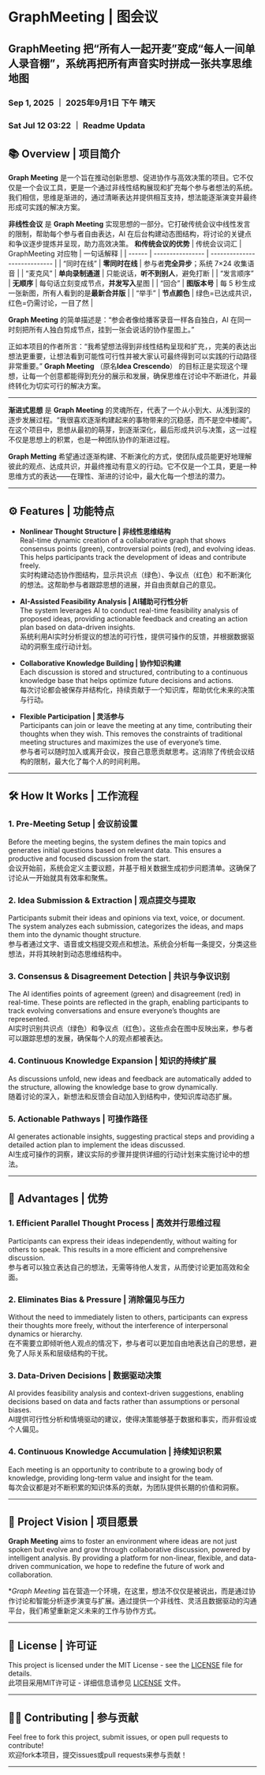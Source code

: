 # GraphMeeting | 图会议
## GraphMeeting 把“所有人一起开麦”变成“每人一间单人录音棚”，系统再把所有声音实时拼成一张共享思维地图
### Sep 1, 2025 ｜ 2025年9月1日 下午 晴天
### Sat Jul 12 03:22 ｜ Readme Updata
## 📚 Overview | 项目简介 
**Graph Meeting** 是一个旨在推动创新思想、促进协作与高效决策的项目。它不仅仅是一个会议工具，更是一个通过非线性结构展现和扩充每个参与者想法的系统。我们相信，思维是渐进的，通过清晰表达并提供相互支持，想法能逐渐演变并最终形成可实践的解决方案。

**非线性会议** 是 **Graph Meeting** 实现思想的一部分。它打破传统会议中线性发言的限制，帮助每个参与者自由表达，AI 在后台构建动态图结构，将讨论的关键点和争议逐步提炼并呈现，助力高效决策。
**和传统会议的优势**
| 传统会议词汇 | GraphMeeting 对应物 | 一句话解释                        |
| ------ | ---------------- | ---------------------------- |
| “同时在线” | **零同时在线**        | 参与者**完全异步**；系统 7×24 收集语音     |
| “麦克风”  | **单向录制通道**       | 只能说话，**听不到别人**，避免打断          |
| “发言顺序” | **无顺序**          | 每句话立刻变成节点，**并发写入**星图         |
| “回合”   | **图版本号**         | 每 5 秒生成一张新图，所有人看到的是**最新合并版** |
| “举手”   | **节点颜色**         | 绿色=已达成共识，红色=仍需讨论，一目了然        |


**Graph Meeting** 的简单描述是：“参会者像给播客录音一样各自独白，AI 在同一时刻把所有人独白剪成节点，挂到一张会说话的协作星图上。”

正如本项目的作者所言：“我希望想法得到非线性结构呈现和扩充，，完美的表达出想法更重要，让想法看到可能性可行性并被大家认可最终得到可以实践的行动路径非常重要。” **Graph Meeting** （原名**Idea Crescendo**） 的目标正是实现这个理想，让每一个创意都能得到充分的展示和发展，确保思维在讨论中不断进化，并最终转化为切实可行的解决方案。

---

**渐进式思想** 是 **Graph Meeting** 的灵魂所在，代表了一个从小到大、从浅到深的逐步发展过程。“我很喜欢逐渐构建起来的事物带来的沉稳感，而不是空中楼阁”。在这个项目中，思想从最初的萌芽，到逐渐深化，最后形成共识与决策，这一过程不仅是思想上的积累，也是一种团队协作的渐进过程。

**Graph Metting** 希望通过逐渐构建、不断演化的方式，使团队成员能更好地理解彼此的观点、达成共识，并最终推动有意义的行动。它不仅是一个工具，更是一种思维方式的表达——在理性、渐进的讨论中，最大化每一个想法的潜力。

---

## ⚙️ Features | 功能特点

- **Nonlinear Thought Structure | 非线性思维结构**  
  Real-time dynamic creation of a collaborative graph that shows consensus points (green), controversial points (red), and evolving ideas. This helps participants track the development of ideas and contribute freely.  
  实时构建动态协作图结构，显示共识点（绿色）、争议点（红色）和不断演化的想法。这帮助参与者跟踪思想的进展，并自由贡献自己的意见。

- **AI-Assisted Feasibility Analysis | AI辅助可行性分析**  
  The system leverages AI to conduct real-time feasibility analysis of proposed ideas, providing actionable feedback and creating an action plan based on data-driven insights.  
  系统利用AI实时分析提议的想法的可行性，提供可操作的反馈，并根据数据驱动的洞察生成行动计划。

- **Collaborative Knowledge Building | 协作知识构建**  
  Each discussion is stored and structured, contributing to a continuous knowledge base that helps optimize future decisions and actions.  
  每次讨论都会被保存并结构化，持续贡献于一个知识库，帮助优化未来的决策与行动。

- **Flexible Participation | 灵活参与**  
  Participants can join or leave the meeting at any time, contributing their thoughts when they wish. This removes the constraints of traditional meeting structures and maximizes the use of everyone’s time.  
  参与者可以随时加入或离开会议，按自己意愿贡献思考。这消除了传统会议结构的限制，最大化了每个人的时间利用。

---

## 🛠️ How It Works | 工作流程

### 1. **Pre-Meeting Setup | 会议前设置**  
Before the meeting begins, the system defines the main topics and generates initial questions based on relevant data. This ensures a productive and focused discussion from the start.  
会议开始前，系统会定义主要议题，并基于相关数据生成初步问题清单。这确保了讨论从一开始就具有效率和聚焦。

### 2. **Idea Submission & Extraction | 观点提交与提取**  
Participants submit their ideas and opinions via text, voice, or document. The system analyzes each submission, categorizes the ideas, and maps them into the dynamic thought structure.  
参与者通过文字、语音或文档提交观点和想法。系统会分析每一条提交，分类这些想法，并将其映射到动态思维结构中。

### 3. **Consensus & Disagreement Detection | 共识与争议识别**  
The AI identifies points of agreement (green) and disagreement (red) in real-time. These points are reflected in the graph, enabling participants to track evolving conversations and ensure everyone’s thoughts are represented.  
AI实时识别共识点（绿色）和争议点（红色）。这些点会在图中反映出来，参与者可以跟踪思想的发展，确保每个人的观点都被表达。

### 4. **Continuous Knowledge Expansion | 知识的持续扩展**  
As discussions unfold, new ideas and feedback are automatically added to the structure, allowing the knowledge base to grow dynamically.  
随着讨论的深入，新想法和反馈会自动加入到结构中，使知识库动态扩展。

### 5. **Actionable Pathways | 可操作路径**  
AI generates actionable insights, suggesting practical steps and providing a detailed action plan to implement the ideas discussed.  
AI生成可操作的洞察，建议实际的步骤并提供详细的行动计划来实施讨论中的想法。

---

## 🚀 Advantages | 优势

### 1. **Efficient Parallel Thought Process | 高效并行思维过程**  
Participants can express their ideas independently, without waiting for others to speak. This results in a more efficient and comprehensive discussion.  
参与者可以独立表达自己的想法，无需等待他人发言，从而使讨论更加高效和全面。

### 2. **Eliminates Bias & Pressure | 消除偏见与压力**  
Without the need to immediately listen to others, participants can express their thoughts more freely, without the interference of interpersonal dynamics or hierarchy.  
在不需要立即倾听他人观点的情况下，参与者可以更加自由地表达自己的思想，避免了人际关系和层级结构的干扰。

### 3. **Data-Driven Decisions | 数据驱动决策**  
AI provides feasibility analysis and context-driven suggestions, enabling decisions based on data and facts rather than assumptions or personal biases.  
AI提供可行性分析和情境驱动的建议，使得决策能够基于数据和事实，而非假设或个人偏见。

### 4. **Continuous Knowledge Accumulation | 持续知识积累**  
Each meeting is an opportunity to contribute to a growing body of knowledge, providing long-term value and insight for the team.  
每次会议都是对不断积累的知识体系的贡献，为团队提供长期的价值和洞察。

---

## 🌱 Project Vision | 项目愿景
**Graph Meeting** aims to foster an environment where ideas are not just spoken but evolve and grow through collaborative discussion, powered by intelligent analysis. By providing a platform for non-linear, flexible, and data-driven communication, we hope to redefine the future of work and collaboration.

**Graph Meeting* 旨在营造一个环境，在这里，想法不仅仅是被说出，而是通过协作讨论和智能分析逐步演变与扩展。通过提供一个非线性、灵活且数据驱动的沟通平台，我们希望重新定义未来的工作与协作方式。

---

## 📄 License | 许可证
This project is licensed under the MIT License - see the [LICENSE](LICENSE) file for details.  
此项目采用MIT许可证 - 详细信息请参见 [LICENSE](LICENSE) 文件。

---

## 👨‍💻 Contributing | 参与贡献
Feel free to fork this project, submit issues, or open pull requests to contribute!  
欢迎fork本项目，提交issues或pull requests来参与贡献！

---

